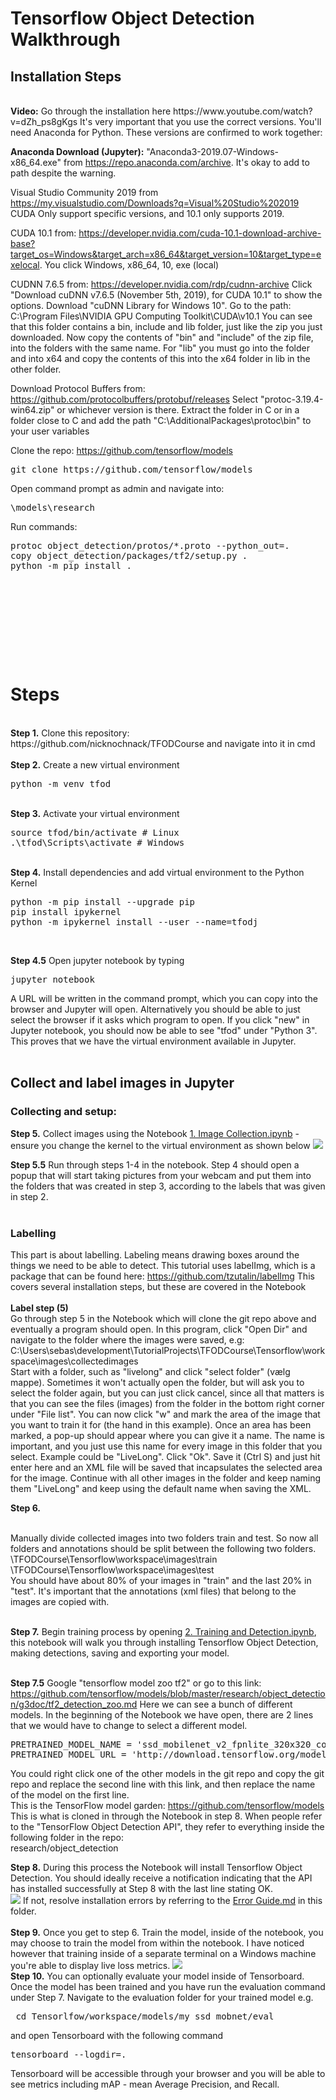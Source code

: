 # Tensorflow Object Detection Walkthrough

## Installation Steps

<br />
<b>Video:</b> Go through the installation here https://www.youtube.com/watch?v=dZh_ps8gKgs
It's very important that you use the correct versions. You'll need Anaconda for Python. These versions are confirmed to work together:

<b>Anaconda Download (Jupyter):</b> "Anaconda3-2019.07-Windows-x86_64.exe" from https://repo.anaconda.com/archive.
It's okay to add to path despite the warning.

Visual Studio Community 2019 from https://my.visualstudio.com/Downloads?q=Visual%20Studio%202019
CUDA Only support specific versions, and 10.1 only supports 2019.

CUDA 10.1 from: https://developer.nvidia.com/cuda-10.1-download-archive-base?target_os=Windows&target_arch=x86_64&target_version=10&target_type=exelocal. You click Windows, x86_64, 10, exe (local)

CUDNN 7.6.5 from: https://developer.nvidia.com/rdp/cudnn-archive
Click "Download cuDNN v7.6.5 (November 5th, 2019), for CUDA 10.1" to show the options.
Download "cuDNN Library for Windows 10".
Go to the path: C:\Program Files\NVIDIA GPU Computing Toolkit\CUDA\v10.1
You can see that this folder contains a bin, include and lib folder, just like the zip you just downloaded.
Now copy the contents of "bin" and "include" of the zip file, into the folders with the same name. For "lib" you must go into the folder and into x64 and copy the contents of this into the x64 folder in lib in the other folder.

Download Protocol Buffers from: https://github.com/protocolbuffers/protobuf/releases
Select "protoc-3.19.4-win64.zip" or whichever version is there.
Extract the folder in C or in a folder close to C and add the path "C:\AdditionalPackages\protoc\bin" to your user variables

Clone the repo: https://github.com/tensorflow/models

<pre>
git clone https://github.com/tensorflow/models
</pre>

Open command prompt as admin and navigate into:

<pre>
\models\research
</pre>

Run commands:

<pre>
protoc object_detection/protos/*.proto --python_out=.
copy object_detection/packages/tf2/setup.py .
python -m pip install .
</pre>

<pre>

</pre>

<pre>

</pre>

<br/><br/>
<br/><br/>

# Steps

<br />
<b>Step 1.</b> Clone this repository: https://github.com/nicknochnack/TFODCourse and navigate into it in cmd
<br/><br/>
<b>Step 2.</b> Create a new virtual environment 
<pre>
python -m venv tfod
</pre> 
<br/>
<b>Step 3.</b> Activate your virtual environment
<pre>
source tfod/bin/activate # Linux
.\tfod\Scripts\activate # Windows 
</pre>
<br/>
<b>Step 4.</b> Install dependencies and add virtual environment to the Python Kernel
<pre>
python -m pip install --upgrade pip
pip install ipykernel
python -m ipykernel install --user --name=tfodj
</pre>
<br/>

<b>Step 4.5</b> Open jupyter notebook by typing

<pre>
jupyter notebook
</pre>

A URL will be written in the command prompt, which you can copy into the browser and Jupyter will open. Alternatively you should be able to just select the browser if it asks which program to open.
If you click "new" in Jupyter notebook, you should now be able to see "tfod" under "Python 3". This proves that we have the virtual environment available in Jupyter.
<br/><br/>

## Collect and label images in Jupyter

### Collecting and setup:

<b>Step 5.</b> Collect images using the Notebook <a href="https://github.com/nicknochnack/TFODCourse/blob/main/1.%20Image%20Collection.ipynb">1. Image Collection.ipynb</a> - ensure you change the kernel to the virtual environment as shown below
<img src="https://i.imgur.com/8yac6Xl.png">
<br/>

<b>Step 5.5</b>
Run through steps 1-4 in the notebook. Step 4 should open a popup that will start taking pictures from your webcam and put them into the folders that was created in step 3, according to the labels that was given in step 2.
<br/><br/>

### Labelling

This part is about labelling. Labeling means drawing boxes around the things we need to be able to detect.
This tutorial uses labelImg, which is a package that can be found here:
https://github.com/tzutalin/labelImg
This covers several installation steps, but these are covered in the Notebook
<br/><br/>
<b>Label step (5)</b>
<br/>
Go through step 5 in the Notebook which will clone the git repo above and eventually a program should open. In this program, click "Open Dir" and navigate to the folder where the images were saved, e.g: <br/>
C:\Users\sebas\development\TutorialProjects\TFODCourse\Tensorflow\workspace\images\collectedimages
<br/>
Start with a folder, such as "livelong" and click "select folder" (vælg mappe). Sometimes it won't actually open the folder, but will ask you to select the folder again, but you can just click cancel, since all that matters is that you can see the files (images) from the folder in the bottom right corner under "File list".
You can now click "w" and mark the area of the image that you want to train it for (the hand in this example). Once an area has been marked, a pop-up should appear where you can give it a name. The name is important, and you just use this name for every image in this folder that you select. Example could be "LiveLong". Click "Ok". Save it (Ctrl S) and just hit enter here and an XML file will be saved that incapsulates the selected area for the image. Continue with all other images in the folder and keep naming them "LiveLong" and keep using the default name when saving the XML.

<b>Step 6.</b>

<br/>
Manually divide collected images into two folders train and test. So now all folders and annotations should be split between the following two folders. <br/>
\TFODCourse\Tensorflow\workspace\images\train<br />
\TFODCourse\Tensorflow\workspace\images\test <br />
You should have about 80% of your images in "train" and the last 20% in "test". It's important that the annotations (xml files) that belong to the images are copied with.
<br/><br/>

<b>Step 7.</b> Begin training process by opening <a href="https://github.com/nicknochnack/TFODCourse/blob/main/2.%20Training%20and%20Detection.ipynb">2. Training and Detection.ipynb</a>, this notebook will walk you through installing Tensorflow Object Detection, making detections, saving and exporting your model.
<br /><br/>

<b>Step 7.5</b>
Google "tensorflow model zoo tf2" or go to this link: https://github.com/tensorflow/models/blob/master/research/object_detection/g3doc/tf2_detection_zoo.md
Here we can see a bunch of different models. In the beginning of the Notebook we have open, there are 2 lines that we would have to change to select a different model.
<br/>

<pre>
PRETRAINED_MODEL_NAME = 'ssd_mobilenet_v2_fpnlite_320x320_coco17_tpu-8'
PRETRAINED_MODEL_URL = 'http://download.tensorflow.org/models/object_detection/tf2/20200711/ssd_mobilenet_v2_fpnlite_320x320_coco17_tpu-8.tar.gz'
</pre>

You could right click one of the other models in the git repo and copy the git repo and replace the second line with this link, and then replace the name of the model on the first line.
<br />
This is the TensorFlow model garden:
https://github.com/tensorflow/models
This is what is cloned in through the Notebook in step 8. When people refer to the "TensorFlow Object Detection API", they refer to everything inside the following folder in the repo: <br/>
research/object_detection <br/>

<b>Step 8.</b> During this process the Notebook will install Tensorflow Object Detection. You should ideally receive a notification indicating that the API has installed successfully at Step 8 with the last line stating OK.  
<img src="https://i.imgur.com/FSQFo16.png">
If not, resolve installation errors by referring to the <a href="https://github.com/nicknochnack/TFODCourse/blob/main/README.md">Error Guide.md</a> in this folder.
<br /> <br/>
<b>Step 9.</b> Once you get to step 6. Train the model, inside of the notebook, you may choose to train the model from within the notebook. I have noticed however that training inside of a separate terminal on a Windows machine you're able to display live loss metrics.
<img src="https://i.imgur.com/K0wLO57.png">
<br />
<b>Step 10.</b> You can optionally evaluate your model inside of Tensorboard. Once the model has been trained and you have run the evaluation command under Step 7. Navigate to the evaluation folder for your trained model e.g.

<pre> cd Tensorlfow/workspace/models/my_ssd_mobnet/eval</pre>

and open Tensorboard with the following command

<pre>tensorboard --logdir=. </pre>

Tensorboard will be accessible through your browser and you will be able to see metrics including mAP - mean Average Precision, and Recall.
<br />
